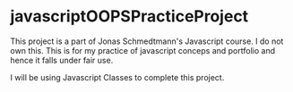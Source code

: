 # javascriptOOPSPracticeProject

This project is a part of Jonas Schmedtmann's Javascript course. I do not own this. This is for my practice of javascript conceps and portfolio and hence it falls under fair use.

I will be using Javascript Classes to complete this project.
